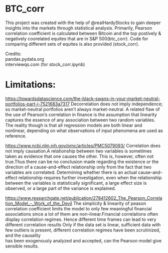 # BTC_corr
This project was created with the help of @realHardyStocks to gain deeper insights into the markets through statistical analysis. Primarily, 
Pearson correlation coefficient is calculated between Bitcoin and the top postively & negatively coorelated equites that are in S&P 500(btc_corr).
Code for comparing different sets of equites is also provided (stock_corr).

Credits:  <br/> pandas.pydata.org <br/>
          interviewqs.com (for stock_corr.ipynb)
          
          
# Limitations:
https://towardsdatascience.com/the-black-swans-in-your-market-neutral-portfolios-part-i-7521683a7317
Decorrelation does not imply independence; so market-neutral portfolios aren’t always market-neutral.
A related flaw of the use of Pearson’s correlation in finance is the assumption that linearity captures the essence 
of any association between two random variables. The reality though is that all regression models are both linear and nonlinear, 
depending on what observations of input phenomena are used as reference.
          
          
https://www.ncbi.nlm.nih.gov/pmc/articles/PMC5079093/
Correlation does not imply causation.A relationship between two variables is sometimes taken as 
evidence that one causes the other. This is, however, often not true.Thus there can be no conclusion made regarding the existence or the direction of a cause-and-effect relationship only 
from the fact that two variables are correlated. Determining whether there is an actual cause-and-effect relationship requires further investigation, even when the relationship between 
the variables is statistically significant, a large effect size is observed, or a large part of the variance is explained.


https://www.researchgate.net/publication/278412602_The_Pearson_Correlation_Model_-_Work_of_the_Devil
The simplicity & linearity of peason correlation coefficient limits the model to only few meaningful financial associations since a lot of them 
are non-linear.Financial correlations often display correlation regimes. Hence different time frames can lead to very different correlation results
Only if the data set is linear, sufficient data with few outliers is present, different correlation regimes have been scrutinized, and the causality  
has  been  exogenously  analyzed  and  accepted,  can the  Pearson  model  give  sensible results.



